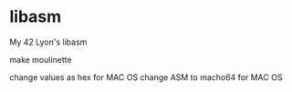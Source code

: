 # libasm
My 42 Lyon's libasm

make moulinette

change values as hex for MAC OS
change ASM to macho64 for MAC OS